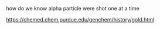 
how do we know alpha particle were shot one at a time 


https://chemed.chem.purdue.edu/genchem/history/gold.html